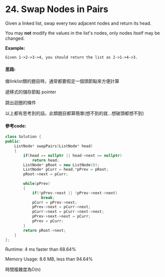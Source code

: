 # 24. Swap Nodes in Pairs

Given a linked list, swap every two adjacent nodes and return its head.

You may **not** modify the values in the list's nodes, only nodes itself may be changed.

 

**Example:**

    Given 1->2->3->4, you should return the list as 2->1->4->3.
    
#### 思路:
做linklist類的題目時，通常都要假定一個頭節點來方便計算

遞移式的儲存節點 pointer

跳出迴圈的條件

以上都有思考到的話，此類題目都算簡單(想不到的就...想破頭都想不到)


#### 參考code:

```cpp
class Solution {
public:
    ListNode* swapPairs(ListNode* head) 
    {
        if(head == nullptr || head->next == nullptr)
            return head;
        ListNode* pRoot = new ListNode(0);
        ListNode* pCurr = head,*pPrev = pRoot;
        pRoot->next = pCurr;
        
        while(pPrev)
        {
            if(!pPrev->next || !pPrev->next->next)
                break;
            pCurr = pPrev->next;
            pPrev->next = pCurr->next;
            pCurr->next = pCurr->next->next;
            pPrev->next->next = pCurr;
            pPrev = pCurr;
        }
        return pRoot->next;
    }
};
```

Runtime: 4 ms faster than 68.64%

Memory Usage: 8.6 MB, less than 94.64%

時間複雜度為O(n)
